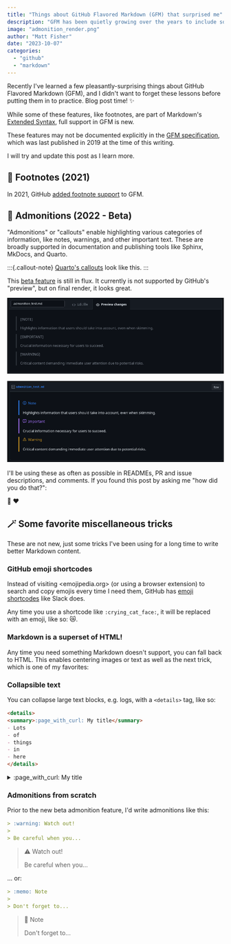 ```yaml
---
title: "Things about GitHub Flavored Markdown (GFM) that surprised me"
description: "GFM has been quietly growing over the years to include some features I've always wanted. Bonus tricks at the end!"
image: "admonition_render.png"
author: "Matt Fisher"
date: "2023-10-07"
categories:
  - "github"
  - "markdown"
---
```


Recently I've learned a few pleasantly-surprising things about GitHub Flavored Markdown
(GFM), and I didn't want to forget these lessons before putting them in to practice.
Blog post time! :sparkles:

While some of these features, like footnotes, are part of Markdown's [Extended
Syntax](https://www.markdownguide.org/extended-syntax/#footnotes), full support in GFM
is new.

These features may not be documented explicitly in the [GFM
specification](https://github.github.com/gfm/), which was last published in 2019 at the
time of this writing.

I will try and update this post as I learn more.


## :foot: Footnotes (2021)

In 2021, GitHub [added footnote
support](https://github.blog/changelog/2021-09-30-footnotes-now-supported-in-markdown-fields/)
to GFM.


## :speech_balloon: Admonitions (2022 - Beta)

"Admonitions" or "callouts" enable highlighting various categories of information, like
notes, warnings, and other important text. These are broadly supported in documentation
and publishing tools like Sphinx, MkDocs, and Quarto.

:::{.callout-note}
[Quarto's
callouts](https://quarto.org/docs/authoring/callouts.html) look like this.
:::

This [beta feature](https://www.markdownguide.org/extended-syntax/#footnotes) is still
in flux. It currently is not supported by GitHub's "preview", but on final render, it
looks great.

![GitHub's Markdown previewer doesn't support admonitions yet...](admonition_preview.png)

![...but they work anyway after you submit the change!](admonition_render.png)

I'll be using these as often as possible in READMEs, PR and issue descriptions, and
comments. If you found this post by asking me "how did you do that?":

:wave: :heart:


## :magic_wand: Some favorite miscellaneous tricks

These are not new, just some tricks I've been using for a long time to write better
Markdown content.


### GitHub emoji shortcodes

Instead of visiting <emojipedia.org> (or using a browser extension) to search and copy
emojis every time I need them, GitHub has [emoji
shortcodes](https://github.com/hlaueriksson/github-emoji) like Slack does.

Any time you use a shortcode like `:crying_cat_face:`, it will be replaced with an emoji,
like so: :crying_cat_face:.


### Markdown is a superset of HTML!

Any time you need something Markdown doesn't support, you can
fall back to HTML. This enables centering images or text as well as the next trick,
which is one of my favorites:


### Collapsible text

You can collapse large text blocks, e.g. logs, with a `<details>` tag, like so:

```markdown
<details>
<summary>:page_with_curl: My title</summary>
- Lots
- of
- things
- in
- here
</details>
```

<details>
<summary>:page_with_curl: My title</summary>
- Lots
- of
- things
- in
- here
</details>


### Admonitions from scratch

Prior to the new beta admonition feature, I'd write admonitions like this:

```markdown
> :warning: Watch out!
>
> Be careful when you...
```

> :warning: Watch out!
>
> Be careful when you...

... or:

```markdown
> :memo: Note
>
> Don't forget to...
```

> :memo: Note
>
> Don't forget to...
